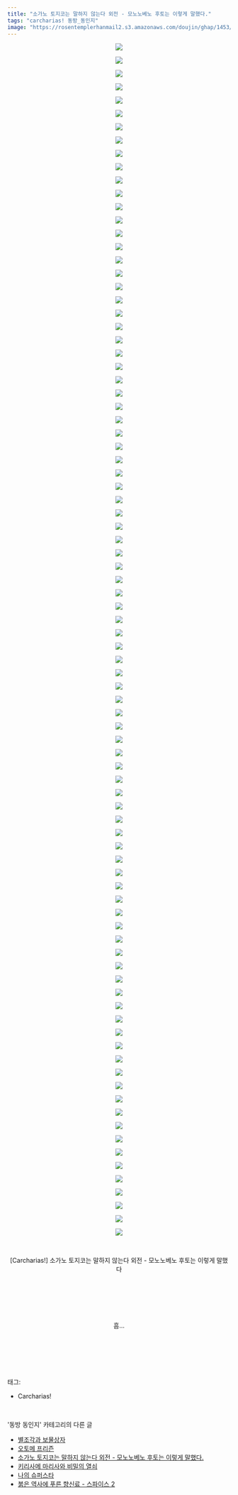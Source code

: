 ```yaml
---
title: "소가노 토지코는 말하지 않는다 외전 - 모노노베노 후토는 이렇게 말했다."
tags: "carcharias! 동방_동인지"
image: "https://rosentemplerhanmail2.s3.amazonaws.com/doujin/ghap/1453/001.jpg"
---
```

<div class="article">
<p style="text-align: center; clear: none; float: none;"><img src="{{ site.imgserver12 }}/ghap/1453/001.jpg"/></p>
<p style="text-align: center; clear: none; float: none;"><img src="{{ site.imgserver12 }}/ghap/1453/002.jpg"/></p>
<p style="text-align: center; clear: none; float: none;"><img src="{{ site.imgserver12 }}/ghap/1453/003.jpg"/></p>
<p style="text-align: center; clear: none; float: none;"><img src="{{ site.imgserver12 }}/ghap/1453/004.jpg"/></p>
<p style="text-align: center; clear: none; float: none;"><img src="{{ site.imgserver12 }}/ghap/1453/005.jpg"/></p>
<p style="text-align: center; clear: none; float: none;"><img src="{{ site.imgserver12 }}/ghap/1453/006.jpg"/></p>
<p style="text-align: center; clear: none; float: none;"><img src="{{ site.imgserver12 }}/ghap/1453/007.jpg"/></p>
<p style="text-align: center; clear: none; float: none;"><img src="{{ site.imgserver12 }}/ghap/1453/008.jpg"/></p>
<p style="text-align: center; clear: none; float: none;"><img src="{{ site.imgserver12 }}/ghap/1453/009.jpg"/></p>
<p style="text-align: center; clear: none; float: none;"><img src="{{ site.imgserver12 }}/ghap/1453/010.jpg"/></p>
<p style="text-align: center; clear: none; float: none;"><img src="{{ site.imgserver12 }}/ghap/1453/011.jpg"/></p>
<p style="text-align: center; clear: none; float: none;"><img src="{{ site.imgserver12 }}/ghap/1453/012.jpg"/></p>
<p style="text-align: center; clear: none; float: none;"><img src="{{ site.imgserver12 }}/ghap/1453/013.jpg"/></p>
<p style="text-align: center; clear: none; float: none;"><img src="{{ site.imgserver12 }}/ghap/1453/014.jpg"/></p>
<p style="text-align: center; clear: none; float: none;"><img src="{{ site.imgserver12 }}/ghap/1453/015.jpg"/></p>
<p style="text-align: center; clear: none; float: none;"><img src="{{ site.imgserver12 }}/ghap/1453/016.jpg"/></p>
<p style="text-align: center; clear: none; float: none;"><img src="{{ site.imgserver12 }}/ghap/1453/017.jpg"/></p>
<p style="text-align: center; clear: none; float: none;"><img src="{{ site.imgserver12 }}/ghap/1453/018.jpg"/></p>
<p style="text-align: center; clear: none; float: none;"><img src="{{ site.imgserver12 }}/ghap/1453/019.jpg"/></p>
<p style="text-align: center; clear: none; float: none;"><img src="{{ site.imgserver12 }}/ghap/1453/020.jpg"/></p>
<p style="text-align: center; clear: none; float: none;"><img src="{{ site.imgserver12 }}/ghap/1453/021.jpg"/></p>
<p style="text-align: center; clear: none; float: none;"><img src="{{ site.imgserver12 }}/ghap/1453/022.jpg"/></p>
<p style="text-align: center; clear: none; float: none;"><img src="{{ site.imgserver12 }}/ghap/1453/023.jpg"/></p>
<p style="text-align: center; clear: none; float: none;"><img src="{{ site.imgserver12 }}/ghap/1453/024.jpg"/></p>
<p style="text-align: center; clear: none; float: none;"><img src="{{ site.imgserver12 }}/ghap/1453/025.jpg"/></p>
<p style="text-align: center; clear: none; float: none;"><img src="{{ site.imgserver12 }}/ghap/1453/026.jpg"/></p>
<p style="text-align: center; clear: none; float: none;"><img src="{{ site.imgserver12 }}/ghap/1453/027.jpg"/></p>
<p style="text-align: center; clear: none; float: none;"><img src="{{ site.imgserver12 }}/ghap/1453/028.jpg"/></p>
<p style="text-align: center; clear: none; float: none;"><img src="{{ site.imgserver12 }}/ghap/1453/029.jpg"/></p>
<p style="text-align: center; clear: none; float: none;"><img src="{{ site.imgserver12 }}/ghap/1453/030.jpg"/></p>
<p style="text-align: center; clear: none; float: none;"><img src="{{ site.imgserver12 }}/ghap/1453/031.jpg"/></p>
<p style="text-align: center; clear: none; float: none;"><img src="{{ site.imgserver12 }}/ghap/1453/032.jpg"/></p>
<p style="text-align: center; clear: none; float: none;"><img src="{{ site.imgserver12 }}/ghap/1453/033.jpg"/></p>
<p style="text-align: center; clear: none; float: none;"><img src="{{ site.imgserver12 }}/ghap/1453/034.jpg"/></p>
<p style="text-align: center; clear: none; float: none;"><img src="{{ site.imgserver12 }}/ghap/1453/035.jpg"/></p>
<p style="text-align: center; clear: none; float: none;"><img src="{{ site.imgserver12 }}/ghap/1453/036.jpg"/></p>
<p style="text-align: center; clear: none; float: none;"><img src="{{ site.imgserver12 }}/ghap/1453/037.jpg"/></p>
<p style="text-align: center; clear: none; float: none;"><img src="{{ site.imgserver12 }}/ghap/1453/038.jpg"/></p>
<p style="text-align: center; clear: none; float: none;"><img src="{{ site.imgserver12 }}/ghap/1453/039.jpg"/></p>
<p style="text-align: center; clear: none; float: none;"><img src="{{ site.imgserver12 }}/ghap/1453/040.jpg"/></p>
<p style="text-align: center; clear: none; float: none;"><img src="{{ site.imgserver12 }}/ghap/1453/041.jpg"/></p>
<p style="text-align: center; clear: none; float: none;"><img src="{{ site.imgserver12 }}/ghap/1453/042.jpg"/></p>
<p style="text-align: center; clear: none; float: none;"><img src="{{ site.imgserver12 }}/ghap/1453/043.jpg"/></p>
<p style="text-align: center; clear: none; float: none;"><img src="{{ site.imgserver12 }}/ghap/1453/044.jpg"/></p>
<p style="text-align: center; clear: none; float: none;"><img src="{{ site.imgserver12 }}/ghap/1453/045.jpg"/></p>
<p style="text-align: center; clear: none; float: none;"><img src="{{ site.imgserver12 }}/ghap/1453/046.jpg"/></p>
<p style="text-align: center; clear: none; float: none;"><img src="{{ site.imgserver12 }}/ghap/1453/047.jpg"/></p>
<p style="text-align: center; clear: none; float: none;"><img src="{{ site.imgserver12 }}/ghap/1453/048.jpg"/></p>
<p style="text-align: center; clear: none; float: none;"><img src="{{ site.imgserver12 }}/ghap/1453/049.jpg"/></p>
<p style="text-align: center; clear: none; float: none;"><img src="{{ site.imgserver12 }}/ghap/1453/050.jpg"/></p>
<p style="text-align: center; clear: none; float: none;"><img src="{{ site.imgserver12 }}/ghap/1453/051.jpg"/></p>
<p style="text-align: center; clear: none; float: none;"><img src="{{ site.imgserver12 }}/ghap/1453/052.jpg"/></p>
<p style="text-align: center; clear: none; float: none;"><img src="{{ site.imgserver12 }}/ghap/1453/053.jpg"/></p>
<p style="text-align: center; clear: none; float: none;"><img src="{{ site.imgserver12 }}/ghap/1453/054.jpg"/></p>
<p style="text-align: center; clear: none; float: none;"><img src="{{ site.imgserver12 }}/ghap/1453/055.jpg"/></p>
<p style="text-align: center; clear: none; float: none;"><img src="{{ site.imgserver12 }}/ghap/1453/056.jpg"/></p>
<p style="text-align: center; clear: none; float: none;"><img src="{{ site.imgserver12 }}/ghap/1453/057.jpg"/></p>
<p style="text-align: center; clear: none; float: none;"><img src="{{ site.imgserver12 }}/ghap/1453/058.jpg"/></p>
<p style="text-align: center; clear: none; float: none;"><img src="{{ site.imgserver12 }}/ghap/1453/059.jpg"/></p>
<p style="text-align: center; clear: none; float: none;"><img src="{{ site.imgserver12 }}/ghap/1453/060.jpg"/></p>
<p style="text-align: center; clear: none; float: none;"><img src="{{ site.imgserver12 }}/ghap/1453/061.jpg"/></p>
<p style="text-align: center; clear: none; float: none;"><img src="{{ site.imgserver12 }}/ghap/1453/062.jpg"/></p>
<p style="text-align: center; clear: none; float: none;"><img src="{{ site.imgserver12 }}/ghap/1453/063.jpg"/></p>
<p style="text-align: center; clear: none; float: none;"><img src="{{ site.imgserver12 }}/ghap/1453/064.jpg"/></p>
<p style="text-align: center; clear: none; float: none;"><img src="{{ site.imgserver12 }}/ghap/1453/065.jpg"/></p>
<p style="text-align: center; clear: none; float: none;"><img src="{{ site.imgserver12 }}/ghap/1453/066.jpg"/></p>
<p style="text-align: center; clear: none; float: none;"><img src="{{ site.imgserver12 }}/ghap/1453/067.jpg"/></p>
<p style="text-align: center; clear: none; float: none;"><img src="{{ site.imgserver12 }}/ghap/1453/068.jpg"/></p>
<p style="text-align: center; clear: none; float: none;"><img src="{{ site.imgserver12 }}/ghap/1453/069.jpg"/></p>
<p style="text-align: center; clear: none; float: none;"><img src="{{ site.imgserver12 }}/ghap/1453/070.jpg"/></p>
<p style="text-align: center; clear: none; float: none;"><img src="{{ site.imgserver12 }}/ghap/1453/071.jpg"/></p>
<p style="text-align: center; clear: none; float: none;"><img src="{{ site.imgserver12 }}/ghap/1453/072.jpg"/></p>
<p style="text-align: center; clear: none; float: none;"><img src="{{ site.imgserver12 }}/ghap/1453/073.jpg"/></p>
<p style="text-align: center; clear: none; float: none;"><img src="{{ site.imgserver12 }}/ghap/1453/074.jpg"/></p>
<p style="text-align: center; clear: none; float: none;"><img src="{{ site.imgserver12 }}/ghap/1453/075.jpg"/></p>
<p style="text-align: center; clear: none; float: none;"><img src="{{ site.imgserver12 }}/ghap/1453/076.jpg"/></p>
<p style="text-align: center; clear: none; float: none;"><img src="{{ site.imgserver12 }}/ghap/1453/077.jpg"/></p>
<p style="text-align: center; clear: none; float: none;"><img src="{{ site.imgserver12 }}/ghap/1453/078.jpg"/></p>
<p style="text-align: center; clear: none; float: none;"><img src="{{ site.imgserver12 }}/ghap/1453/079.jpg"/></p>
<p style="text-align: center; clear: none; float: none;"><img src="{{ site.imgserver12 }}/ghap/1453/080.jpg"/></p>
<p style="text-align: center; clear: none; float: none;"><img src="{{ site.imgserver12 }}/ghap/1453/081.jpg"/></p>
<p style="text-align: center; clear: none; float: none;"><img src="{{ site.imgserver12 }}/ghap/1453/082.jpg"/></p>
<p style="text-align: center; clear: none; float: none;"><img src="{{ site.imgserver12 }}/ghap/1453/083.jpg"/></p>
<p style="text-align: center; clear: none; float: none;"><img src="{{ site.imgserver12 }}/ghap/1453/084.jpg"/></p>
<p style="text-align: center; clear: none; float: none;"><img src="{{ site.imgserver12 }}/ghap/1453/085.jpg"/></p>
<p style="text-align: center; clear: none; float: none;"><img src="{{ site.imgserver12 }}/ghap/1453/086.jpg"/></p>
<p style="text-align: center; clear: none; float: none;"><img src="{{ site.imgserver12 }}/ghap/1453/087.jpg"/></p>
<p style="text-align: center; clear: none; float: none;"><img src="{{ site.imgserver12 }}/ghap/1453/088.jpg"/></p>
<p style="text-align: center; clear: none; float: none;"><img src="{{ site.imgserver12 }}/ghap/1453/089.jpg"/></p>
<p style="text-align: center; clear: none; float: none;"><img src="{{ site.imgserver12 }}/ghap/1453/090.jpg"/></p>
<p style="text-align: center; clear: none; float: none;"><br/></p>
<p style="text-align: center; clear: none; float: none;">[Carcharias!] 소가노 토지코는 말하지 않는다 외전 - 모노노베노 후토는 이렇게 말했다</p>
<p style="text-align: center; clear: none; float: none;"><br/></p>
<p style="text-align: center; clear: none; float: none;"><br/></p>
<p style="text-align: center; clear: none; float: none;"><br/></p>
<p style="text-align: center; clear: none; float: none;">흠...</p>
<p style="text-align: center; clear: none; float: none;"><br/></p>
<p><br/></p>
</div><br/>
<div class="tagTrail">
<p>태그: </p>
<ul>
<li>Carcharias!</li>
</ul>
</div><br/>
<div class="another">
<p>'동방 동인지' 카테고리의 다른 글</p>
<ul>
<li><a href="/ghap_1455">별조각과 보물상자</a></li>
<li><a href="/ghap_1454">오토메 프리즌</a></li>
<li><a href="/ghap_1453">소가노 토지코는 말하지 않는다 외전 - 모노노베노 후토는 이렇게 말했다.</a></li>
<li><a href="/ghap_1452">키리사메 마리사와 비밀의 열쇠</a></li>
<li><a href="/ghap_1451">나의 슈퍼스타</a></li>
<li><a href="/ghap_1450">붉은 역사에 푸른 향신료 - 스파이스 2</a></li>
</ul>
</div><br/>
<div class="cb_module cb_fluid">
<div class="cb_wrt cb_profile">
</div><!-- commentList close -->
</div><br/>
